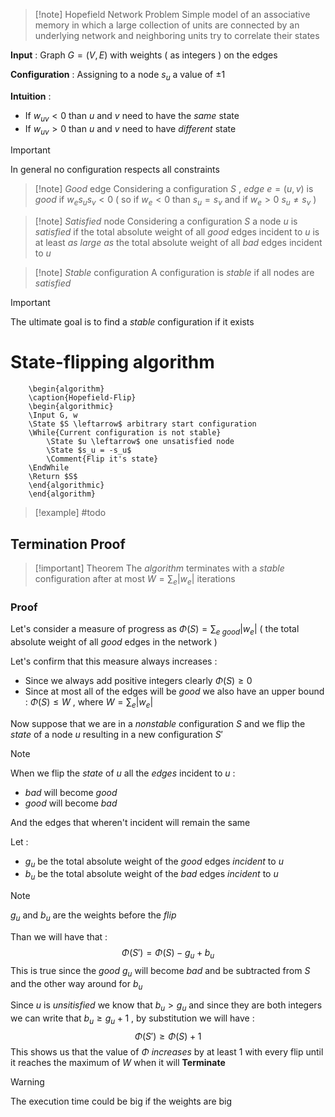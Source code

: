 >[!note] Hopefield Network Problem
>Simple model of an associative memory in which a large collection of units are connected by an underlying network and neighboring units try to correlate their states 

**Input** : Graph $G=(V,E)$ with weights ( as integers ) on the edges

**Configuration** : Assigning to a node $s_u$ a value of $\pm 1$

**Intuition** : 
+ If $w_{uv}<0$ than $u$ and $v$ need to have the *same* state 
+ If $w_{uv} > 0$ than $u$ and $v$ need to have *different* state

>[!important] 
>In general no configuration respects all constraints

>[!note] *Good* edge
>Considering a configuration $S$ , *edge* $e=(u,v)$ is *good* if $w_e s_u s_v < 0$ ( so if $w_e <0$ than $s_u = s_v$ and if $w_e >0$ $s_u \neq s_v$ )

>[!note] *Satisfied* node
>Considering a configuration $S$ a node $u$ is *satisfied* if the total absolute weight of all *good* edges incident to $u$ is at least *as large as* the total absolute weight of all *bad* edges incident to $u$

>[!note] *Stable* configuration
>A configuration is *stable* if all nodes are *satisfied* 

>[!important] 
>The ultimate goal is to find a *stable* configuration if it exists

# State-flipping algorithm

```pseudo
	\begin{algorithm}
	\caption{Hopefield-Flip}
	\begin{algorithmic}
	\Input G, w
	\State $S \leftarrow$ arbitrary start configuration
	\While{Current configuration is not stable}
		\State $u \leftarrow$ one unsatisfied node
		\State $s_u = -s_u$ 
		\Comment{Flip it's state}
    \EndWhile
    \Return $S$
	\end{algorithmic}
	\end{algorithm}
```
>[!example] 
>#todo

## Termination Proof

>[!important] Theorem
>The *algorithm* terminates with a *stable* configuration after at most $W = \sum_e |w_e|$ iterations 
### Proof 

Let's consider a measure of progress as $\Phi(S) =\sum_{e\ good}|w_e|$ ( the total absolute weight of all *good* edges in the network )

Let's confirm that this measure always increases : 

+ Since we always add positive integers clearly $\Phi(S) \ge 0$ 
+ Since at most all of the edges will be *good* we also have an upper bound : $\Phi(S)\leq W$ , where $W=\sum_e |w_e|$ 

Now suppose that we are in a *nonstable* configuration $S$ and we flip the *state* of a node $u$ resulting in a new configuration $S'$ 

>[!note] 
>When we flip the *state* of $u$ all the *edges* incident to $u$ :
>+ *bad* will become *good*
>+ *good* will become *bad*
>
>And the edges that wheren't incident will remain the same 
>

Let :
+ $g_u$ be the total absolute weight of the *good* edges *incident* to $u$
+ $b_u$ be the total absolute weight of the *bad* edges *incident* to $u$
>[!note] 
>$g_u$ and $b_u$ are the weights before the *flip*

Than we will have that :
$$\Phi(S') = \Phi(S) - g_u + b_u$$
This is true since the *good* $g_u$ will become *bad* and be subtracted from $S$ and the other way around for $b_u$ 

Since $u$ is *unsitisfied* we know that $b_u > g_u$ and since they are both integers we can write that $b_u \ge g_u +1$ , by substitution we will have : 
$$\Phi(S') \ge \Phi(S) +1 $$
This shows us that the value of $\Phi$ *increases* by at least $1$ with every flip until it reaches the maximum of $W$ when it will **Terminate** 

>[!warning] 
>The execution time could be big if the weights are big 

